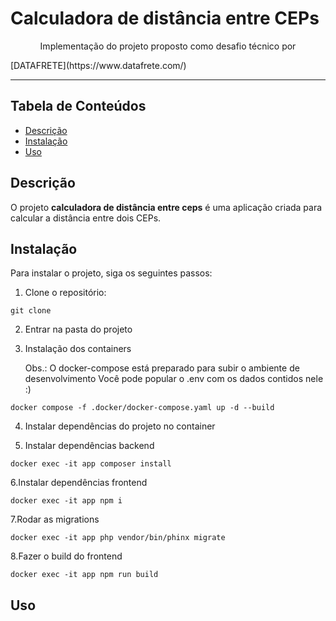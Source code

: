 # Calculadora de distância entre CEPs
<p align="center">Implementação do projeto proposto como desafio técnico por </p>
[DATAFRETE](https://www.datafrete.com/)

---

## Tabela de Conteúdos

- [Descrição](#descrição)
- [Instalação](#instalação)
- [Uso](#uso)

## Descrição
O projeto **calculadora de distância  entre ceps** é uma aplicação criada para calcular a distância entre dois CEPs.

## Instalação
Para instalar o projeto, siga os seguintes passos:

1. Clone o repositório:
```
git clone 
```
2. Entrar na pasta do projeto

3. Instalação dos containers

    Obs.: O docker-compose está preparado para subir o ambiente de desenvolvimento
        Você pode popular o .env com os dados contidos nele :)
```
docker compose -f .docker/docker-compose.yaml up -d --build
```
4. Instalar dependências do projeto no container

5. Instalar dependências backend
```
docker exec -it app composer install
```
6.Instalar dependências frontend
```
docker exec -it app npm i
```
7.Rodar as migrations
```
docker exec -it app php vendor/bin/phinx migrate
```
8.Fazer o build do frontend
```
docker exec -it app npm run build
```
## Uso
